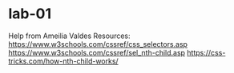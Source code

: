 # lab-01

Help from Ameilia Valdes
Resources: 
https://www.w3schools.com/cssref/css_selectors.asp
https://www.w3schools.com/cssref/sel_nth-child.asp
https://css-tricks.com/how-nth-child-works/


